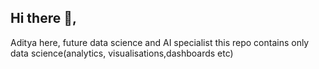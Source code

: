 ## Hi there 👋, 
Aditya here, future data science and AI specialist
this repo contains only data science(analytics, visualisations,dashboards etc)

<!--
**AdityaRKori/AdityaRKori** is a ✨ _special_ ✨ repository because its `README.md` (this file) appears on your GitHub profile.

Here are some ideas to get you started:

- 🔭 I’m currently working on ...basic python for data science
- 🌱 I’m currently learning ...python
- 👯 I’m looking to collaborate on ...any future AI projects 
- 🤔 I’m looking for help with ...
- 💬 Ask me about ...
- 📫 How to reach me: ...
- 😄 Pronouns: ...he/him
- ⚡ Fun fact: ...
-->
